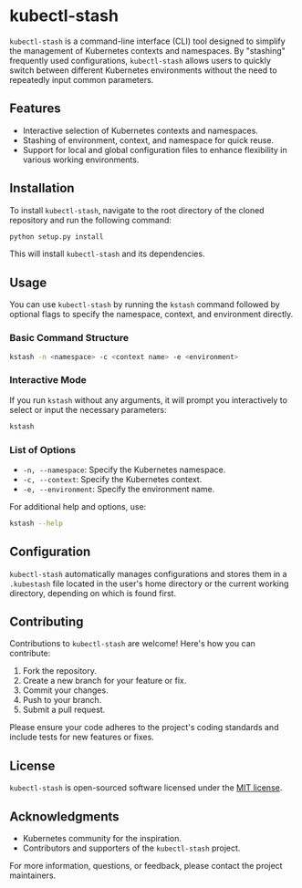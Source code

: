 # kubectl-stash

`kubectl-stash` is a command-line interface (CLI) tool designed to simplify the management of Kubernetes contexts and namespaces. By "stashing" frequently used configurations, `kubectl-stash` allows users to quickly switch between different Kubernetes environments without the need to repeatedly input common parameters.

## Features

- Interactive selection of Kubernetes contexts and namespaces.
- Stashing of environment, context, and namespace for quick reuse.
- Support for local and global configuration files to enhance flexibility in various working environments.

## Installation

To install `kubectl-stash`, navigate to the root directory of the cloned repository and run the following command:

```bash
python setup.py install
```

This will install `kubectl-stash` and its dependencies.

## Usage

You can use `kubectl-stash` by running the `kstash` command followed by optional flags to specify the namespace, context, and environment directly.

### Basic Command Structure

```bash
kstash -n <namespace> -c <context name> -e <environment>
```

### Interactive Mode

If you run `kstash` without any arguments, it will prompt you interactively to select or input the necessary parameters:

```bash
kstash
```

### List of Options

- `-n, --namespace`: Specify the Kubernetes namespace.
- `-c, --context`: Specify the Kubernetes context.
- `-e, --environment`: Specify the environment name.

For additional help and options, use:

```bash
kstash --help
```

## Configuration

`kubectl-stash` automatically manages configurations and stores them in a `.kubestash` file located in the user's home directory or the current working directory, depending on which is found first.

## Contributing

Contributions to `kubectl-stash` are welcome! Here's how you can contribute:

1. Fork the repository.
2. Create a new branch for your feature or fix.
3. Commit your changes.
4. Push to your branch.
5. Submit a pull request.

Please ensure your code adheres to the project's coding standards and include tests for new features or fixes.

## License

`kubectl-stash` is open-sourced software licensed under the [MIT license](LICENSE).

## Acknowledgments

- Kubernetes community for the inspiration.
- Contributors and supporters of the `kubectl-stash` project.

For more information, questions, or feedback, please contact the project maintainers.